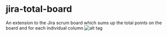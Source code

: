 # jira-total-board
An extension to the Jira scrum board which sums up the total points on the board and for each individual column
![alt tag]("https://lh3.googleusercontent.com/Zo-9VwEOFObhAjNFGwnNm05yCLgZG1dA1KgF6r7T0e4EwuOJtdDx370V2O8SGH1qG-ArbGVLNQ=s640-h400-e365-rw")
